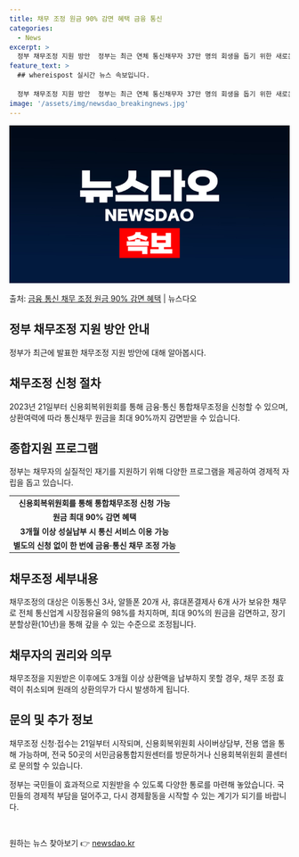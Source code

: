 ```yaml
---
title: 채무 조정 원금 90% 감면 혜택 금융 통신
categories:
  - News
excerpt: >
  정부 채무조정 지원 방안  정부는 최근 연체 통신채무자 37만 명의 회생을 돕기 위한 새로운 채무조정 방안을…
feature_text: >
  ## whereispost 실시간 뉴스 속보입니다.

  정부 채무조정 지원 방안  정부는 최근 연체 통신채무자 37만 명의 회생을 돕기 위한 새로운 채무조정 방안을…
image: '/assets/img/newsdao_breakingnews.jpg'
---
```


![뉴스다오 속보](/assets/img/newsdao_breakingnews.jpg)

<p>출처: <a href="https://newsdao.kr/4336" rel="dofollow">금융 통신 채무 조정 원금 90% 감면 혜택</a> | 뉴스다오</p>

<h2 data-ke-size="size26">정부 채무조정 지원 방안 안내</h2>
<p data-ke-size="size16">정부가 최근에 발표한 채무조정 지원 방안에 대해 알아봅시다.</p>

<h2>채무조정 신청 절차</h2>
<p data-ke-size="size16">2023년 21일부터 신용회복위원회를 통해 금융·통신 통합채무조정을 신청할 수 있으며, 상환여력에 따라 통신채무 원금을 최대 90%까지 감면받을 수 있습니다.</p>

<h2>종합지원 프로그램</h2>
<p data-ke-size="size16">정부는 채무자의 실질적인 재기를 지원하기 위해 다양한 프로그램을 제공하여 경제적 자립을 돕고 있습니다.</p>

<table>
  <tr>
    <td style="text-align: center; height: 17px;"><b>신용회복위원회를 통해 통합채무조정 신청 가능</b></td>
  </tr>
  <tr>
    <td style="text-align: center; height: 17px;"><b>원금 최대 90% 감면 혜택</b></td>
  </tr>
  <tr>
    <td style="text-align: center; height: 17px;"><b>3개월 이상 성실납부 시 통신 서비스 이용 가능</b></td>
  </tr>
  <tr>
    <td style="text-align: center; height: 17px;"><b>별도의 신청 없이 한 번에 금융·통신 채무 조정 가능</b></td>
  </tr>
</table>

<h2>채무조정 세부내용</h2>
<p data-ke-size="size16">채무조정의 대상은 이동통신 3사, 알뜰폰 20개 사, 휴대폰결제사 6개 사가 보유한 채무로 전체 통신업계 시장점유율의 98%를 차지하며, 최대 90%의 원금을 감면하고, 장기분할상환(10년)을 통해 갚을 수 있는 수준으로 조정됩니다.</p>

<h2>채무자의 권리와 의무</h2>
<p data-ke-size="size16">채무조정을 지원받은 이후에도 3개월 이상 상환액을 납부하지 못할 경우, 채무 조정 효력이 취소되며 원래의 상환의무가 다시 발생하게 됩니다.</p>

<h2>문의 및 추가 정보</h2>
<p data-ke-size="size16">채무조정 신청·접수는 21일부터 시작되며, 신용회복위원회 사이버상담부, 전용 앱을 통해 가능하며, 전국 50곳의 서민금융통합지원센터를 방문하거나 신용회복위원회 콜센터로 문의할 수 있습니다.</p>

<p data-ke-size="size16">정부는 국민들이 효과적으로 지원받을 수 있도록 다양한 통로를 마련해 놓았습니다. 국민들의 경제적 부담을 덜어주고, 다시 경제활동을 시작할 수 있는 계기가 되기를 바랍니다.</p>

<p data-ke-size="size16">&nbsp;</p> 

원하는 뉴스 찾아보기 👉 <a href="https://newsdao.kr" rel="dofollow">newsdao.kr</a>


